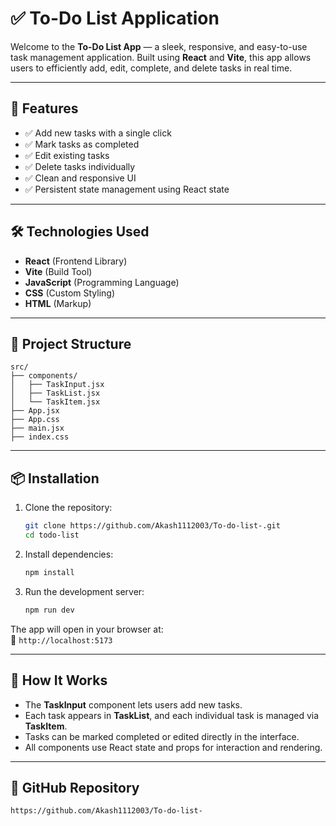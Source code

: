 # ✅ To-Do List Application

Welcome to the **To-Do List App** — a sleek, responsive, and easy-to-use task management application. Built using **React** and **Vite**, this app allows users to efficiently add, edit, complete, and delete tasks in real time.

---

## 🚀 Features

- ✅ Add new tasks with a single click  
- ✅ Mark tasks as completed  
- ✅ Edit existing tasks  
- ✅ Delete tasks individually  
- ✅ Clean and responsive UI  
- ✅ Persistent state management using React state

---

## 🛠️ Technologies Used

- **React** (Frontend Library)  
- **Vite** (Build Tool)  
- **JavaScript** (Programming Language)  
- **CSS** (Custom Styling)  
- **HTML** (Markup)

---

## 📁 Project Structure

```
src/
├── components/
│   ├── TaskInput.jsx
│   ├── TaskList.jsx
│   └── TaskItem.jsx
├── App.jsx
├── App.css
├── main.jsx
├── index.css
```

---

## 📦 Installation

1. Clone the repository:

   ```bash
   git clone https://github.com/Akash1112003/To-do-list-.git
   cd todo-list
   ```

2. Install dependencies:

   ```bash
   npm install
   ```

3. Run the development server:

   ```bash
   npm run dev
   ```

The app will open in your browser at:  
📍 `http://localhost:5173`

---

## 📌 How It Works

- The **TaskInput** component lets users add new tasks.  
- Each task appears in **TaskList**, and each individual task is managed via **TaskItem**.  
- Tasks can be marked completed or edited directly in the interface.  
- All components use React state and props for interaction and rendering.

---

## 🔗 GitHub Repository

```
https://github.com/Akash1112003/To-do-list-
```
